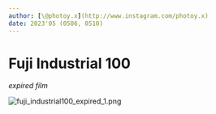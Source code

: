```yaml
---
author: [\@photoy.x](http://www.instagram.com/photoy.x) 
date: 2023'05 (0506, 0510)
---
```


# Fuji Industrial 100 
_expired film_

<img src="/../PNG/fuji_industrial100_expired/fuji_industrial100_expired_1.png" alt="fuji_industrial100_expired_1.png">